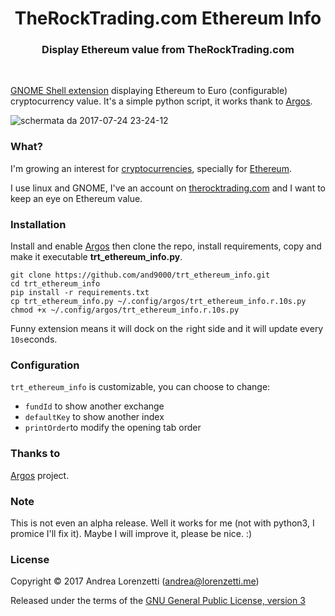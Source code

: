<h1 align="center">TheRockTrading.com Ethereum Info</h1>
<h3 align="center">Display Ethereum value from TheRockTrading.com</h3>
<br>

[GNOME Shell extension](https://extensions.gnome.org/) displaying Ethereum to Euro (configurable) cryptocurrency value. It's a simple python script, it works thank to [Argos](https://github.com/p-e-w/argos).  

![schermata da 2017-07-24 23-24-12](https://user-images.githubusercontent.com/6862031/28545449-4a2a4d7c-70c7-11e7-820a-161e04acb62f.png)

### What?

I'm growing an interest for [cryptocurrencies](https://en.wikipedia.org/wiki/Cryptocurrency), specially for [Ethereum](https://en.wikipedia.org/wiki/Ethereum).
 
I use linux and GNOME, I've an account on [therocktrading.com](https://www.therocktrading.com/) and I want to keep an eye on Ethereum value.  

### Installation

Install and enable [Argos](https://github.com/p-e-w/argos) then clone the repo, install requirements, copy and make it executable **trt_ethereum_info.py**.

```
git clone https://github.com/and9000/trt_ethereum_info.git
cd trt_ethereum_info
pip install -r requirements.txt
cp trt_ethereum_info.py ~/.config/argos/trt_ethereum_info.r.10s.py
chmod +x ~/.config/argos/trt_ethereum_info.r.10s.py
```
Funny extension means it will dock on the `r`ight side and it will update every `10s`econds.

### Configuration

`trt_ethereum_info` is customizable, you can choose to change:
 * `fundId` to show another exchange
 * `defaultKey` to show another index 
 * `printOrder`to modify the opening tab order
  
### Thanks to

[Argos](https://github.com/p-e-w/argos) project.

### Note

This is not even an alpha release. Well it works for me (not with python3, I promice I'll fix it). Maybe I will improve it, please be nice. :)

### License

Copyright &copy; 2017 Andrea Lorenzetti (<andrea@lorenzetti.me>)

Released under the terms of the [GNU General Public License, version 3](https://gnu.org/licenses/gpl.html)

